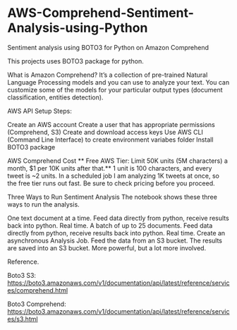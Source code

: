 # AWS-Comprehend-Sentiment-Analysis-using-Python

Sentiment analysis using BOTO3 for Python on Amazon Comprehend

This projects uses BOTO3 package for python.

What is Amazon Comprehend?
It’s a collection of pre-trained Natural Language Processing models and you can use to analyze your text. You can customize some of the models for your particular output types (document classification, entities detection).

AWS API Setup
Steps:

Create an AWS account
Create a user that has appropriate permissions (Comprehend, S3)
Create and download access keys
Use AWS CLI (Command Line Interface) to create environment variabes folder
Install BOTO3 package

AWS Comprehend Cost
** Free AWS Tier: Limit 50K units (5M characters) a month, $1 per 10K units after that.** 1 unit is 100 characters, and every tweet is ~2 units. In a scheduled job I am analyzing 1K tweets at once, so the free tier runs out fast. Be sure to check pricing before you proceed.

Three Ways to Run Sentiment Analysis
The notebook shows these three ways to run the analysis.

One text document at a time. Feed data directly from python, receive results back into python. Real time.
A batch of up to 25 documents. Feed data directly from python, receive results back into python. Real time.
Create an asynchronous Analysis Job. Feed the data from an S3 bucket. The results are saved into an S3 bucket. More powerful, but a lot more involved.

Reference.

Boto3 S3: https://boto3.amazonaws.com/v1/documentation/api/latest/reference/services/comprehend.html

Boto3 Comprehend: https://boto3.amazonaws.com/v1/documentation/api/latest/reference/services/s3.html
